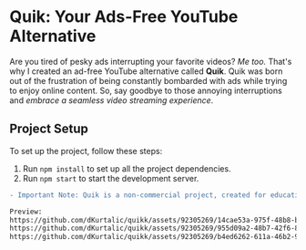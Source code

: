 # Quik: Your Ads-Free YouTube Alternative

Are you tired of pesky ads interrupting your favorite videos? *Me too.* That's why I created an ad-free YouTube alternative called **Quik**. Quik was born out of the frustration of being constantly bombarded with ads while trying to enjoy online content. So, say goodbye to those annoying interruptions and *embrace a seamless video streaming experience*.

## Project Setup

To set up the project, follow these steps:
1. Run `npm install` to set up all the project dependencies.
2. Run `npm start` to start the development server.

```diff
- Important Note: Quik is a non-commercial project, created for educational purposes only.

Preview:
https://github.com/dKurtalic/quikk/assets/92305269/14cae53a-975f-48b8-b8e6-fe5875119ee9
https://github.com/dKurtalic/quikk/assets/92305269/955d09a2-48b7-42f6-8842-ad744d78fe0d
https://github.com/dKurtalic/quikk/assets/92305269/b4ed6262-611a-46b2-90b8-dcf0edd83624


